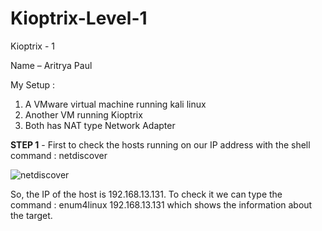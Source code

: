 # Kioptrix-Level-1

Kioptrix - 1

Name – Aritrya Paul 

My Setup : 
1) A VMware virtual machine running kali linux
2) Another VM running Kioptrix
3) Both has NAT type Network Adapter

**STEP 1** - First to check the hosts running on our IP address with the shell command :   netdiscover

![netdiscover](https://github.com/aritrya-paul/Kioptrix-Level-1/assets/129430524/34acb7c8-6efd-44bd-9561-acd384fb4b99)

So, the IP of the host is 192.168.13.131. 
To check it we can type the command : enum4linux 192.168.13.131 which shows the information about the target.






